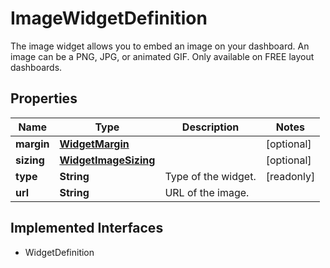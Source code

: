 

# ImageWidgetDefinition

The image widget allows you to embed an image on your dashboard. An image can be a PNG, JPG, or animated GIF. Only available on FREE layout dashboards.
## Properties

Name | Type | Description | Notes
------------ | ------------- | ------------- | -------------
**margin** | [**WidgetMargin**](WidgetMargin.md) |  |  [optional]
**sizing** | [**WidgetImageSizing**](WidgetImageSizing.md) |  |  [optional]
**type** | **String** | Type of the widget. |  [readonly]
**url** | **String** | URL of the image. | 


## Implemented Interfaces

* WidgetDefinition


